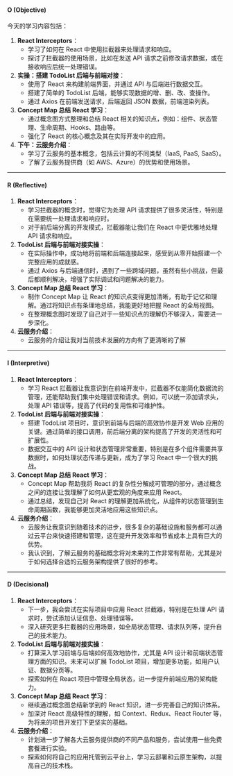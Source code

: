 #### O (Objective) 

今天的学习内容包括：

1. **React Interceptors**：
   - 学习了如何在 React 中使用拦截器来处理请求和响应。
   - 探讨了拦截器的使用场景，比如在发送 API 请求之前修改请求数据，或在接收响应后统一处理错误。
2. **实操：搭建 TodoList 后端与前端对接**：
   - 使用了 React 来构建前端界面，并通过 API 与后端进行数据交互。
   - 搭建了简单的 TodoList 后端，能够实现数据的增、删、改、查操作。
   - 通过 Axios 在前端发送请求，后端返回 JSON 数据，前端渲染列表。
3. **Concept Map 总结 React 学习**：
   - 通过概念图方式整理和总结 React 相关的知识点，例如：组件、状态管理、生命周期、Hooks、路由等。
   - 强化了 React 的核心概念及其在实际开发中的应用。
4. **下午：云服务介绍**：
   - 学习了云服务的基本概念，包括云计算的不同类型（IaaS, PaaS, SaaS）。
   - 了解了云服务提供商（如 AWS、Azure）的优势和使用场景。

------

#### R (Reflective)

1. **React Interceptors**：
   - 学习拦截器的概念时，觉得它为处理 API 请求提供了很多灵活性，特别是在需要统一处理请求和响应时。
   - 对于前后端分离的开发模式，拦截器能让我们在 React 中更优雅地处理 API 请求和响应。
2. **TodoList 后端与前端对接实操**：
   - 在实际操作中，成功地将前端和后端连接起来，感受到从零开始搭建一个完整应用的成就感。
   - 通过 Axios 与后端通信时，遇到了一些跨域问题，虽然有些小挑战，但最后都顺利解决，增强了实际调试和问题解决的能力。
3. **Concept Map 总结 React 学习**：
   - 制作 Concept Map 让 React 的知识点变得更加清晰，有助于记忆和理解。通过将知识点有条理地总结，我能更好地把握 React 的全局视图。
   - 在整理概念图时发现了自己对于一些知识点的理解仍不够深入，需要进一步深化。
4. **云服务介绍**：
   - 云服务的介绍让我对当前技术发展的方向有了更清晰的了解

------

#### I (Interpretive) 

1. **React Interceptors**：
   - 学习 React 拦截器让我意识到在前端开发中，拦截器不仅能简化数据流的管理，还能帮助我们集中处理错误和请求。例如，可以统一添加请求头，处理 API 错误等，提高了代码的复用性和可维护性。
2. **TodoList 后端与前端对接实操**：
   - 搭建 TodoList 项目时，意识到前端与后端的高效协作是开发 Web 应用的关键。通过简单的接口调用，前后端分离的架构提高了开发的灵活性和可扩展性。
   - 数据交互中的 API 设计和状态管理非常重要，特别是在多个组件需要共享数据时，如何处理状态传递与更新，成为了学习 React 中一个很大的挑战。
3. **Concept Map 总结 React 学习**：
   - Concept Map 帮助我将 React 的复杂性分解成可管理的部分，通过概念之间的连接让我理解了如何从更宏观的角度来应用 React。
   - 通过总结，发现自己对 React 的理解更加系统化，从组件的状态管理到生命周期函数，我能够更加灵活地应用这些知识点。
4. **云服务介绍**：
   - 云服务让我意识到随着技术的进步，很多复杂的基础设施和服务都可以通过云平台来快速搭建和管理，这在提升开发效率和节省成本上具有巨大的优势。
   - 我认识到，了解云服务的基础概念将对未来的工作非常有帮助，尤其是对于如何选择合适的云服务架构提供了很好的参考。

------

#### D (Decisional)

1. **React Interceptors**：
   - 下一步，我会尝试在实际项目中应用 React 拦截器，特别是在处理 API 请求时，尝试添加认证信息、处理错误等。
   - 深入研究更多拦截器的应用场景，如全局状态管理、请求队列等，提升自己的技术能力。
2. **TodoList 后端与前端对接实操**：
   - 打算深入学习前端与后端如何高效地协作，尤其是 API 设计和前端状态管理方面的知识。未来可以扩展 TodoList 项目，增加更多功能，如用户认证、数据分页等。
   - 探索如何在 React 项目中管理全局状态，进一步提升前端应用的架构能力。
3. **Concept Map 总结 React 学习**：
   - 继续通过概念图总结新学到的 React 知识，进一步完善自己的知识体系。
   - 加深对 React 高级特性的理解，如 Context、Redux、React Router 等，为将来的项目开发打下更坚实的基础。
4. **云服务介绍**：
   - 计划进一步了解各大云服务提供商的不同产品和服务，尝试使用一些免费套餐进行实验。
   - 探索如何将自己的应用托管到云平台上，学习云部署和云原生架构，以提高自己的技术栈。

